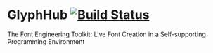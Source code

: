 # GlyphHub [![Build Status](https://travis-ci.org/HPI-SWA-Lab/GlyphHub.svg?branch=master)](https://travis-ci.org/HPI-SWA-Lab/GlyphHub)
The Font Engineering Toolkit: Live Font Creation in a Self-supporting Programming Environment
